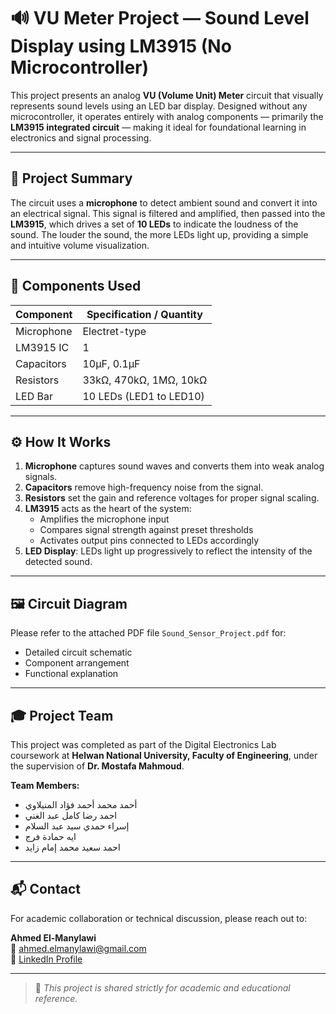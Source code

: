 # 🔊 VU Meter Project — Sound Level Display using LM3915 (No Microcontroller)

This project presents an analog **VU (Volume Unit) Meter** circuit that visually represents sound levels using an LED bar display. Designed without any microcontroller, it operates entirely with analog components — primarily the **LM3915 integrated circuit** — making it ideal for foundational learning in electronics and signal processing.

---

## 📘 Project Summary

The circuit uses a **microphone** to detect ambient sound and convert it into an electrical signal. This signal is filtered and amplified, then passed into the **LM3915**, which drives a set of **10 LEDs** to indicate the loudness of the sound. The louder the sound, the more LEDs light up, providing a simple and intuitive volume visualization.

---

## 🧩 Components Used

| Component              | Specification / Quantity       |
|------------------------|-------------------------------|
| Microphone             | Electret-type                  |
| LM3915 IC              | 1                              |
| Capacitors             | 10µF, 0.1µF                    |
| Resistors              | 33kΩ, 470kΩ, 1MΩ, 10kΩ         |
| LED Bar                | 10 LEDs (LED1 to LED10)        |

---

## ⚙️ How It Works

1. **Microphone** captures sound waves and converts them into weak analog signals.
2. **Capacitors** remove high-frequency noise from the signal.
3. **Resistors** set the gain and reference voltages for proper signal scaling.
4. **LM3915** acts as the heart of the system:
   - Amplifies the microphone input
   - Compares signal strength against preset thresholds
   - Activates output pins connected to LEDs accordingly
5. **LED Display**: LEDs light up progressively to reflect the intensity of the detected sound.

---

## 🖼️ Circuit Diagram

Please refer to the attached PDF file `Sound_Sensor_Project.pdf` for:
- Detailed circuit schematic
- Component arrangement
- Functional explanation

---

## 🎓 Project Team

This project was completed as part of the Digital Electronics Lab coursework at **Helwan National University, Faculty of Engineering**, under the supervision of **Dr. Mostafa Mahmoud**.

**Team Members:**
- أحمد محمد أحمد فؤاد المنيلاوي  
- احمد رضا كامل عبد الغني  
- إسراء حمدي سيد عبد السلام 
- ايه حمادة فرج
- احمد سعيد محمد إمام زايد  

---

## 📬 Contact

For academic collaboration or technical discussion, please reach out to:

**Ahmed El-Manylawi**  
📧 ahmed.elmanylawi@gmail.com  
🔗 [LinkedIn Profile](https://www.linkedin.com/in/ahmed-el-manylawi-67b6162aa)

---

> 📎 *This project is shared strictly for academic and educational reference.*
